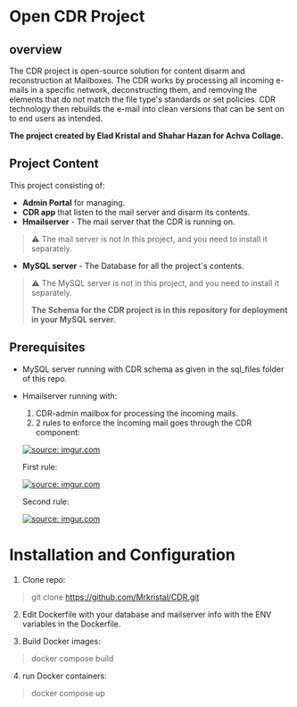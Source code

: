 # Open CDR Project
## overview
The CDR project is open-source solution for content disarm and reconstruction at Mailboxes. 
The CDR works by processing all incoming e-mails in a specific network, 
deconstructing them, and removing the elements that do not match the file type's standards or set policies. 
CDR technology then rebuilds the e-mail into clean versions that can be sent on to end users as intended.

**The project created by Elad Kristal and Shahar Hazan for Achva Collage.**

## Project Content
This project consisting of:
- **Admin Portal** for managing.
- **CDR app** that listen to the mail server and disarm its contents.
- **Hmailserver** - The mail server that the CDR is running on.
> ⚠️ The mail server is not in this project, and you need to install it separately.
- **MySQL server** - The Database for all the project`s contents.
> ⚠️ The MySQL server is not in this project, and you need to install it separately.
> 
> **The Schema for the CDR project is in this repository for deployment in your MySQL server.**

## Prerequisites
- MySQL server running with CDR schema as given in the sql_files folder of this repo.
- Hmailserver running with:
  1. CDR-admin mailbox for processing the incoming mails.
  2. 2 rules to enforce the incoming mail goes through the CDR component:
  
  <a href="https://imgur.com/z1Nwckv"><img src="https://i.imgur.com/z1Nwckv.png" title="source: imgur.com" /></a>
  
  First rule:
  
  <a href="https://imgur.com/ew9yle7"><img src="https://i.imgur.com/ew9yle7.png" title="source: imgur.com" /></a>
  
  Second rule:
  
  <a href="https://imgur.com/a/R8eiuLS"><img src="https://i.imgur.com/UEqwUpO.png" title="source: imgur.com" /></a>

# Installation and Configuration
1. Clone repo:
> git clone https://github.com/Mrkristal/CDR.git

2. Edit Dockerfile with your database and mailserver info with the ENV variables in the Dockerfile.

3. Build Docker images:
> docker compose build

4. run Docker containers:
> docker  compose up



